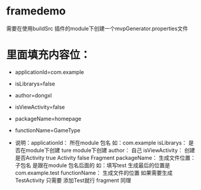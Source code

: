 # framedemo


需要在使用buildSrc 插件的module下创建一个mvpGenerator.properties文件

# 里面填充内容位：

* applicationId=com.example
* isLibrarys=false 
* author=dongxl
* isViewActivity=false
* packageName=homepage
* functionName=GameType

* 说明：applicationId： 所在module 包名 如：com.example 
     isLibrarys： 是否在module下创建 ture module下创建
     author： 自己
     isViewActivity： 创建是否Activity true Activity false Fragment
     packageName： 生成文件位置：子包名 是跟在module 包名后面的 如：填写test 生成最后的位置是com.example.test
     functionName： 生成文件的位置 如果需要生成TestActivity 只需要 添加Test就行 fragment 同理